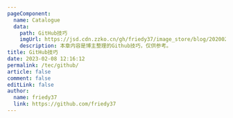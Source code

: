 ```yaml
---
pageComponent:
  name: Catalogue
  data:
    path: GitHub技巧
    imgUrl: https://jsd.cdn.zzko.cn/gh/friedy37/image_store/blog/20200204143633.png
    description: 本章内容是博主整理的Github技巧，仅供参考。
title: GitHub技巧
date: 2023-02-08 12:16:12
permalink: /tec/github/
article: false
comment: false
editLink: false
author:
  name: friedy37
  link: https://github.com/friedy37
---
```

